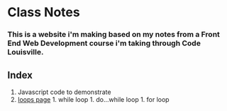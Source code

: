 # Class Notes #
### This is a website i'm making based on my notes from a Front End Web Development course i'm taking through Code Louisville. ###

## Index ##
1. Javascript code to demonstrate
  1. [loops page](../)
    1. while loop
    1. do...while loop
    1. for loop
